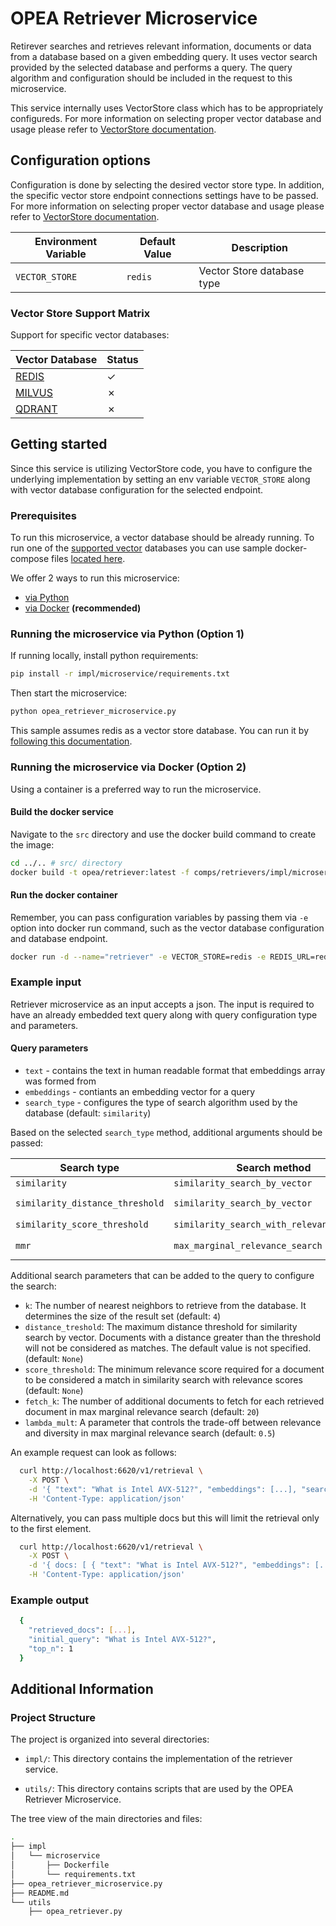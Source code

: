 # OPEA Retriever Microservice

Retirever searches and retrieves relevant information, documents or data from a database based on a given embedding query. It uses vector search provided by the selected database and performs a query. The query algorithm and configuration should be included in the request to this microservice.

This service internally uses VectorStore class which has to be appropriately configureds. For more information on selecting proper vector database and usage please refer to [VectorStore documentation](../vectorstores/README.md).

## Configuration options

Configuration is done by selecting the desired vector store type. In addition, the specific vector store endpoint connections settings have to be passed.  For more information on selecting proper vector database and usage please refer to [VectorStore documentation](../vectorstores/README.md).

| Environment Variable    | Default Value     | Description                                                                                      |
|-------------------------|-------------------|--------------------------------------------------------------------------------------------------|
| `VECTOR_STORE`          | `redis`           | Vector Store database type  

### Vector Store Support Matrix

Support for specific vector databases:

| Vector Database                             |  Status   |
| --------------------------------------------| --------- |
| [REDIS](../vectorstores/README.md#redis)    | &#x2713;  |
| [MILVUS](../vectorstores/README.md#milvus)  | &#x2717;  |
| [QDRANT](../vectorstores/README.md#qdrant)  | &#x2717;  |

## Getting started

Since this service is utilizing VectorStore code, you have to configure the underlying implementation by setting an env variable `VECTOR_STORE` along with vector database configuration for the selected endpoint.

### Prerequisites

To run this microservice, a vector database should be already running. To run one of the [supported vector](#vector-store-support-matrix) databases you can use sample docker-compose files [located here](../vectorstores/impl/).

We offer 2 ways to run this microservice: 
  - [via Python](#running-the-microservice-via-python-option-1)
  - [via Docker](#running-the-microservice-via-docker-option-2) **(recommended)**

### Running the microservice via Python (Option 1)

If running locally, install python requirements:

```bash
pip install -r impl/microservice/requirements.txt
```

Then start the microservice:

```bash
python opea_retriever_microservice.py
```
This sample assumes redis as a vector store database. You can run it by [following this documentation](../vectorstores/README.md#redis).

### Running the microservice via Docker (Option 2)

Using a container is a preferred way to run the microservice.

#### Build the docker service

Navigate to the `src` directory and use the docker build command to create the image:

```bash
cd ../.. # src/ directory
docker build -t opea/retriever:latest -f comps/retrievers/impl/microservice/Dockerfile .
```

#### Run the docker container

Remember, you can pass configuration variables by passing them via `-e` option into docker run command, such as the vector database configuration and database endpoint.

```bash
docker run -d --name="retriever" -e VECTOR_STORE=redis -e REDIS_URL=redis://172.17.0.1:6379 -p 6620:6620 opea/retriever:latest
```

### Example input

Retriever microservice as an input accepts a json. The input is required to have an already embedded text query along with query configuration type and parameters. 

#### Query parameters

- `text` - contains the text in human readable format that embeddings array was formed from
- `embeddings` - contiants an embedding vector for a query
- `search_type` - configures the type of search algorithm used by the database (default: `similarity`)

Based on the selected `search_type` method, additional arguments should be passed:

| Search type                      | Search method                             | Arguments                     |
| -------------------------------- | ----------------------------------------- | ----------------------------- |
| `similarity`                     | `similarity_search_by_vector`             | `k`                           |
| `similarity_distance_threshold`  | `similarity_search_by_vector`             | `k`, `distance_threshold`     |
| `similarity_score_threshold`     | `similarity_search_with_relevance_scores` | `k`, `score_threshold`        |
| `mmr`                            | `max_marginal_relevance_search`           | `k`, `fetch_k`, `lambda_mult` |

Additional search parameters that can be added to the query to configure the search:
- `k`: The number of nearest neighbors to retrieve from the database. It determines the size of the result set (default: `4`)
- `distance_treshold`: The maximum distance threshold for similarity search by vector. Documents with a distance greater than the threshold will not be considered as matches. The default value is not specified. (default: `None`)
- `score_threshold`: The minimum relevance score required for a document to be considered a match in similarity search with relevance scores (default: `None`)
- `fetch_k`: The number of additional documents to fetch for each retrieved document in max marginal relevance search (default: `20`)
- `lambda_mult`: A parameter that controls the trade-off between relevance and diversity in max marginal relevance search (default: `0.5`)

An example request can look as follows:

```bash
  curl http://localhost:6620/v1/retrieval \
    -X POST \
    -d '{ "text": "What is Intel AVX-512?", "embeddings": [...], "search_type": "similarity" }' \
    -H 'Content-Type: application/json'
```

Alternatively, you can pass multiple docs but this will limit the retrieval only to the first element.

```bash
  curl http://localhost:6620/v1/retrieval \
    -X POST \
    -d '{ docs: [ { "text": "What is Intel AVX-512?", "embeddings": [...], "search_type": "similarity" } ] }' \
    -H 'Content-Type: application/json'
```

### Example output

```bash
  {
    "retrieved_docs": [...],
    "initial_query": "What is Intel AVX-512?",
    "top_n": 1
  }
```

## Additional Information
   
### Project Structure

The project is organized into several directories:

- `impl/`: This directory contains the implementation of the retriever service.

- `utils/`: This directory contains scripts that are used by the OPEA Retriever Microservice.

The tree view of the main directories and files:

```bash
.
├── impl
│   └── microservice
│       ├── Dockerfile
│       └── requirements.txt
├── opea_retriever_microservice.py
├── README.md
└── utils
    ├── opea_retriever.py

```

